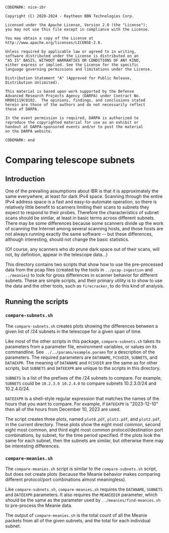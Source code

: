 ``` CODEMARK: nice-ibr ```
```
Copyright (C) 2020-2024 - Raytheon BBN Technologies Corp.

Licensed under the Apache License, Version 2.0 (the "License");
you may not use this file except in compliance with the License.

You may obtain a copy of the License at
http://www.apache.org/licenses/LICENSE-2.0.

Unless required by applicable law or agreed to in writing,
software distributed under the License is distributed on an
"AS IS" BASIS, WITHOUT WARRANTIES OR CONDITIONS OF ANY KIND,
either express or implied. See the License for the specific
language governing permissions and limitations under the License.

Distribution Statement "A" (Approved for Public Release,
Distribution Unlimited).

This material is based upon work supported by the Defense
Advanced Research Projects Agency (DARPA) under Contract No.
HR001119C0102.  The opinions, findings, and conclusions stated
herein are those of the authors and do not necessarily reflect
those of DARPA.

In the event permission is required, DARPA is authorized to
reproduce the copyrighted material for use as an exhibit or
handout at DARPA-sponsored events and/or to post the material
on the DARPA website.
```
``` CODEMARK: end ```

# Comparing telescope subnets

## Introduction

One of the prevailing assumptions about IBR is that it is approximately
the same everywhere, at least for dark IPv4 space.  Scanning through the
entire IPv4 address space is a fast and easy-to-automate operation, so
there is relatively little benefit to scanners limiting their scans to
subnets they expect to respond to their probes.  Therefore the
characteristics of subnet scans should be similar, at least in basic
terms across different subnets.  There may be some differences because
some scanners divide up the work of scanning the Internet among several
scanning hosts, and those hosts are not always running exactly the same
software -- but these differences, although interesting, should not
change the basic statistics.

(Of course, any scanners who _do_ prune dark space out of their scans,
will not, by definition, appear in the telescope data...)

This directory contains two scripts that show how to use the
pre-processed data from the pcap files (created by the tools in
`../pcap-ingestion` and `../meanies`) to look for gross differences in
scanner behavior for different subnets.  These are simple scripts,
and their primary utility is to show to use the data and the other
tools, such as `firecracker`, to do this kind of analysis.

## Running the scripts

### `compare-subnets.sh`

The `compare-subnets.sh` creates plots showing the differences between a
given list of /24 subnets in the telescope for a given span of time.

Like most of the other scripts in this package, `compare-subnets.sh`
takes its parameters from a parameter file, environment variables, or
values on its commandline.  See `../../params/example.params` for a
description of the parameters.  The required parameters are `DATANAME`,
`FCSVDIR`, `SUBNETS`, and `DATAEXPR`.  The meaning of `DATANAME` and
`FCSVDIR` are the same as for other scripts, but `SUBNETS` and
`DATEEXPR` are unique to the scripts in this directory.

`SUBNETS` is a list of the prefixes of the /24 subnets to compare.  For
example, `SUBNETS` could be `10.2.3.0 10.2.4.0` to compare subnets
10.2.3.0/24 and 10.2.4.0/24.

`DATEEXPR` is a shell-style regular expression that matches the names of
the hours that you want to compare.  For example, if `DATEEXPR` is
"2023-12-10" then all of the hours from December 10, 2023 are used.

The script creates three plots, named `plot0.pdf`, `plot1.pdf`, and
`plot2.pdf`, in the current directory.  These plots show the eight most
common, second eight most common, and third eight most common
protocol/destination port combinations, by subnet, for the time period
specified.  If the plots look the same for each subnet, then the subnets
are similar, but otherwise there may be interesting differences.

### `compare-meanies.sh`

The `compare-meanies.sh` script is similar to the `compare-subnets.sh`
script, but does not create plots (because the Meanie behavior makes
comparing different protocol/port combinations almost meaningless).

Like `compare-subnets.sh`, `compare-meanies.sh` requires the `DATANAME`,
`SUBNETS` and `DATEEXPR` parameters.  It also requires the `MEANIEDIR`
parameter, which should be the same as the parameter used by
`../meanies/find-meanies.sh` to pre-process the Meanie data.

The output of `compare-meanies.sh` is the total count of all the Meanie
packets from all of the given subnets, and the total for each individual
subnet.
